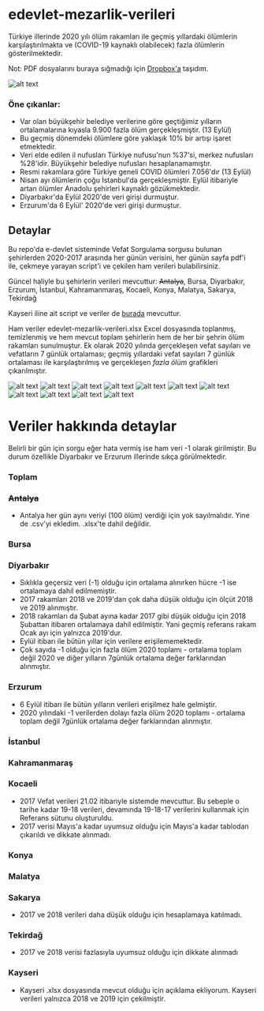 # edevlet-mezarlik-verileri

Türkiye illerinde 2020 yılı ölüm rakamları ile geçmiş yıllardaki ölümlerin karşılaştırılmakta ve (COVID-19 kaynaklı olabilecek) fazla ölümlerin gösterilmektedir.

Not: PDF dosyalarını buraya sığmadığı için [Dropbox'a](https://www.dropbox.com/sh/5511va748abm8r0/AAA5cqPwnn8yTaURR8MIiGXwa?dl=0) taşıdım.

![alt text](graphs/Toplam.png)

### Öne çıkanlar:
- Var olan büyükşehir belediye verilerine göre geçtiğimiz yılların ortalamalarına kıyasla 9.900 fazla ölüm gerçekleşmiştir. (13 Eylül)
- Bu geçmiş dönemdeki ölümlere göre yaklaşık 10% bir artışı işaret etmektedir.
- Veri elde edilen il nufusları Türkiye nufusu'nun %37'si, merkez nufusları %28'idir. Büyükşehir belediye nufusları hesaplanamamıştır.
- Resmi rakamlara göre Türkiye geneli COVID ölümleri 7.056'dır (13 Eylül)
- Nisan ayı ölümlerin çoğu İstanbul'da gerçekleşmiştir. Eylül itibariyle artan ölümler Anadolu şehirleri kaynaklı gözükmektedir.
- Diyarbakır'da Eylül 2020'de veri girişi durmuştur.
- Erzurum'da 6 Eylül' 2020'de veri girişi durmuştur.

## Detaylar 
Bu repo'da e-devlet sisteminde Vefat Sorgulama sorgusu bulunan şehirlerden 2020-2017 arasında her günün verisini, her günün sayfa pdf'i ile, çekmeye yarayan script'i ve çekilen ham verileri bulabilirsiniz. 

Güncel haliyle bu şehirlerin verileri mevcuttur: ~~Antalya~~, Bursa, Diyarbakır, Erzurum, İstanbul, Kahramanmaraş, Kocaeli, Konya, Malatya, Sakarya, Tekirdağ

Kayseri iline ait script ve veriler de [burada](https://github.com/kuzdogan/kayseri-mezarlik-verileri) mevcuttur.

Ham veriler edevlet-mezarlik-verileri.xlsx Excel dosyasında toplanmış, temizlenmiş ve hem mevcut toplam şehirlerin hem de her bir şehrin ölüm rakamları sunulmuştur.
Ek olarak 2020 yılında gerçekleşen vefat sayıları ve vefatların 7 günlük ortalaması; geçmiş yıllardaki vefat sayıları 7 günlük ortalaması ile karşılaştırılmış ve gerçekleşen *fazla ölüm* grafikleri çıkarılmıştır.

![alt text](graphs/Istanbul.png)
![alt text](graphs/Konya.png)
![alt text](graphs/Malatya.png)
![alt text](graphs/Sakarya.png)
![alt text](graphs/Kocaeli.png)
![alt text](graphs/Kahramanmaras.png)
![alt text](graphs/Erzurum.png)
![alt text](graphs/Bursa.png)
![alt text](graphs/Tekirdağ.png)
![alt text](graphs/Diyarbakır.png)
![alt text](graphs/Kayseri.png)

# Veriler hakkında detaylar

Belirli bir gün için sorgu eğer hata vermiş ise ham veri -1 olarak girilmiştir. Bu durum özellikle Diyarbakır ve Erzurum illerinde sıkça görülmektedir.

### Toplam
### ~~Antalya~~
- Antalya her gün aynı veriyi (100 ölüm) verdiği için yok sayılmalıdır. Yine de .csv'yi ekledim. .xlsx'te dahil değildir.
### Bursa
### Diyarbakır
- Sıklıkla geçersiz veri (-1) olduğu için ortalama alınırken hücre -1 ise ortalamaya dahil edilmemiştir.
- 2017 rakamları 2018 ve 2019'dan çok daha düşük olduğu için ölçüt 2018 ve 2019 alınmıştır.
- 2018 rakamları da Şubat ayına kadar 2017 gibi düşük olduğu için 2018 Şubattan itibaren ortalamaya dahil edilmiştir. Yani geçmiş referans rakam Ocak ayı için yalnızca 2019'dur.
- Eylül itibarı ile bütün yıllar için verilere erişilememektedir.
- Çok sayıda -1 olduğu için fazla ölüm 2020 toplamı - ortalama toplam değil 2020 ve diğer yılların 7günlük ortalama değer farklarından alınmıştır.
### Erzurum
- 6 Eylül itibarı ile bütün yılların verileri erişilmez hale gelmiştir.
- 2020 yılındaki -1 verilerden dolayı fazla ölüm 2020 toplamı - ortalama toplam değil 7günlük ortalama değer farklarından alınmıştır.
### İstanbul
### Kahramanmaraş
### Kocaeli
- 2017 Vefat verileri 21.02 itibariyle sistemde mevcuttur. Bu sebeple o tarihe kadar 19-18 verileri, devamında 19-18-17 verilerini kullanmak için Referans sütunu oluşturuldu.
- 2017 verisi Mayıs'a kadar uyumsuz olduğu için Mayıs'a kadar tablodan çıkarıldı ve dikkate alınmadı.
### Konya
### Malatya
### Sakarya
- 2017 ve 2018 verileri daha düşük olduğu için hesaplamaya katılmadı.
### Tekirdağ
- 2017 ve 2018 verisi fazlasıyla uyumsuz olduğu için dikkate alınmadı
### Kayseri
- Kayseri .xlsx dosyasında mevcut olduğu için açıklama ekliyorum. Kayseri verileri yalnızca 2018 ve 2019 için çekilmiştir.
